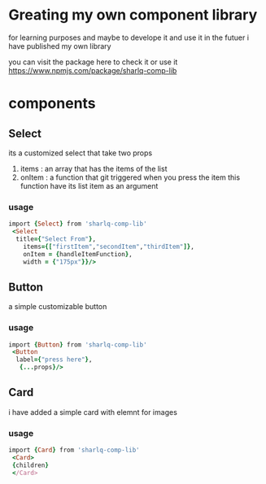 # Greating my own component library
  
  for learning purposes and maybe to develope it and use it in the futuer i have published my own library  
  
  you can visit the package here to check it or use it  
  https://www.npmjs.com/package/sharlq-comp-lib  

# components
## Select
its a customized  select that take two props  
1. items : an array that has the items of the list
1. onItem : a function that git triggered when you press the item this function have its list item as an argument

### usage
```ruby
import {Select} from 'sharlq-comp-lib'
 <Select
  title={"Select From"},
    items={["firstItem","secondItem","thirdItem"]},
    onItem = {handleItemFunction},
    width = {"175px"}}/>

```
## Button
a simple customizable button
  
  ### usage
```ruby
import {Button} from 'sharlq-comp-lib'
 <Button
  label={"press here"},
   {...props}/>

```
## Card
i have added a simple card with elemnt for images

  ### usage
```ruby
import {Card} from 'sharlq-comp-lib'
 <Card>
 {children}
 </Card>

```